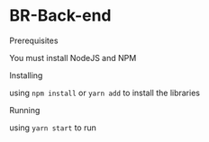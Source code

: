 # BR-Back-end


Prerequisites

You must install NodeJS and NPM


Installing

using `npm install` or `yarn add` to install the libraries


Running

using `yarn start` to run
